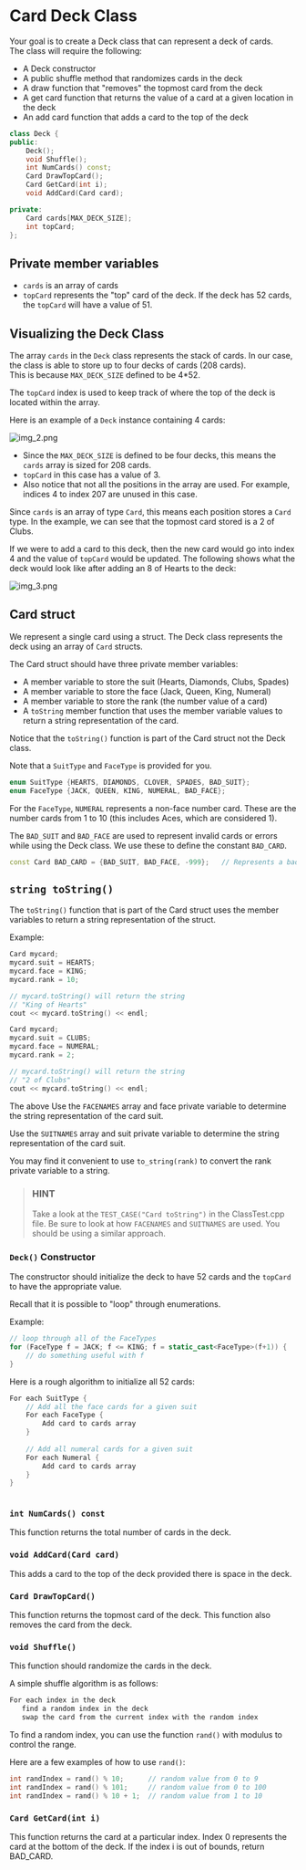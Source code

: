 # Card Deck Class

Your goal is to create a Deck class that can represent a deck of cards.  
The class will require the following:

* A Deck constructor
* A public shuffle method that randomizes cards in the deck
* A draw function that "removes" the topmost card from the deck
* A get card function that returns the value of a card at a given location in the deck
* An add card function that adds a card to the top of the deck

```c++
class Deck {
public:
    Deck();
    void Shuffle();
    int NumCards() const;
    Card DrawTopCard();
    Card GetCard(int i);
    void AddCard(Card card);

private:
    Card cards[MAX_DECK_SIZE];
    int topCard;
};
```

## Private member variables
* `cards` is an array of cards
* `topCard` represents the "top" card of the deck.  If the
  deck has 52 cards, the `topCard` will have a value of 51.

## Visualizing the Deck Class

The array `cards` in the `Deck` class represents the stack of cards. In
our case, the class is able to store up to four decks of cards (208 cards).  
This is because `MAX_DECK_SIZE` defined to be 4*52.

The `topCard` index is used to keep track of where the top of the deck is
located within the array.

Here is an example of a `Deck` instance containing 4 cards:

![img_2.png](../_md_images/deck_visual.png)

* Since the `MAX_DECK_SIZE` is defined to be four decks, this means the
  `cards` array is sized for 208 cards.
* `topCard` in this case has a value of 3.
* Also notice that not all the positions in the array are used.
  For example, indices 4 to index 207 are unused in this case.

Since `cards` is an array of type `Card`, this means each position stores a
`Card` type.  In the example, we can see that the topmost card stored is a 2
of Clubs.

If we were to add a card to this deck, then the new card would go into index
4 and the value of `topCard` would be updated.  The following shows what the
deck would look like after adding an 8 of Hearts to the deck:

![img_3.png](../_md_images/deck_visual_3.png)

## Card struct

We represent a single card using a struct.  The Deck class represents the deck
using an array of `Card` structs. 

The Card struct should have three private member variables:

* A member variable to store the suit (Hearts, Diamonds, Clubs, Spades)
* A member variable to store the face (Jack, Queen, King, Numeral)
* A member variable to store the rank (the number value of a card)
* A `toString` member function that uses the member variable values
  to return a string representation of the card.
  
Notice that the `toString()` function is part of the Card struct not the Deck class.

Note that a `SuitType` and `FaceType` is provided for you.

```c++
enum SuitType {HEARTS, DIAMONDS, CLOVER, SPADES, BAD_SUIT};
enum FaceType {JACK, QUEEN, KING, NUMERAL, BAD_FACE};
```

For the `FaceType`, `NUMERAL` represents a non-face number card.
These are the number cards from 1 to 10 (this includes Aces, which
are considered 1).

The `BAD_SUIT` and `BAD_FACE` are used to represent invalid cards 
or errors while using the Deck class.  We use these to define
the constant `BAD_CARD`.

```c++
const Card BAD_CARD = {BAD_SUIT, BAD_FACE, -999};   // Represents a bad card
```

## `string toString()`

The `toString()` function that is part of the Card struct uses
the member variables to return a string representation of the struct.

Example:
```c++
Card mycard;
mycard.suit = HEARTS;
mycard.face = KING;
mycard.rank = 10;

// mycard.toString() will return the string
// "King of Hearts"
cout << mycard.toString() << endl;
```

```c++
Card mycard;
mycard.suit = CLUBS;
mycard.face = NUMERAL;
mycard.rank = 2;

// mycard.toString() will return the string
// "2 of Clubs"
cout << mycard.toString() << endl;
```

The above 
Use the `FACENAMES` array and face private variable to 
determine the string representation of the card suit.

Use the `SUITNAMES` array and suit private variable to
determine the string representation of the card suit.

You may find it convenient to use `to_string(rank)`
to convert the rank private variable to a string.

> ### HINT
> 
> Take a look at the `TEST_CASE("Card toString")` in the ClassTest.cpp file.  Be sure to look at how `FACENAMES` and 
> `SUITNAMES` are used.  You should be using a similar approach.


### `Deck()` Constructor

The constructor should initialize the deck to have 52 cards and the `topCard`
to have the appropriate value.

Recall that it is possible to "loop" through enumerations.

Example:
```c++
// loop through all of the FaceTypes
for (FaceType f = JACK; f <= KING; f = static_cast<FaceType>(f+1)) {
    // do something useful with f
}
```

Here is a rough algorithm to initialize all 52 cards:

```c++
For each SuitType {
    // Add all the face cards for a given suit
    For each FaceType {
        Add card to cards array   
    }
    
    // Add all numeral cards for a given suit
    For each Numeral {
        Add card to cards array
    }
}
   
```

### `int NumCards() const`
This function returns the total number of cards in the deck.

### `void AddCard(Card card)`
This adds a card to the top of the deck provided there is space in the
deck.

### `Card DrawTopCard()`

This function returns the topmost card of the deck. This function
also removes the card from the deck.

### `void Shuffle()`

This function should randomize the cards in the deck.

A simple shuffle algorithm is as follows:
```c++
For each index in the deck
   find a random index in the deck
   swap the card from the current index with the random index
```

To find a random index, you can use the function `rand()` with modulus
to control the range.

Here are a few examples of how to use `rand()`:
```c++
int randIndex = rand() % 10;      // random value from 0 to 9
int randIndex = rand() % 101;     // random value from 0 to 100
int randIndex = rand() % 10 + 1;  // random value from 1 to 10
```

### `Card GetCard(int i)`

This function returns the card at a particular index. Index 0 
represents the card at the bottom of the deck.
If the index i is out of bounds, return BAD_CARD.
